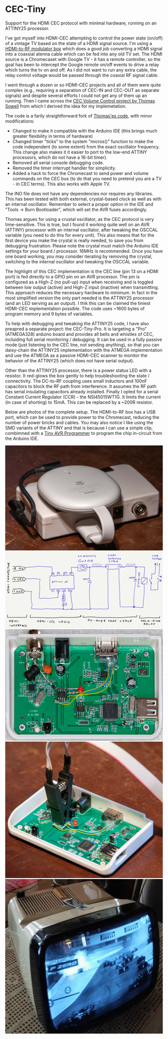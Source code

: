 # CEC-Tiny
Support for the HDMI CEC protocol with minimal hardware, running on an ATTINY25 processor.

I've got myself into HDMI-CEC attempting to control the power state (on/off) of a vintage TV based on the state of a HDMI signal source. I'm using a [HDMI-to-RF modulator box](https://www.amazon.com/HDMI-Converter-Modulator-Old-Transmitter/dp/B07W58PNPP/) which does a good job converting a HDMI signal into a coaxsial atenna cable which can be fed into any old TV set. The HDMI source is a Chromecaset with Google TV - it has a remote controller, so the goal has been to intercept the Google remote on/off events to drive a relay which turns the tv on and off. As I did not want to run any extra cable, the relay control voltage would be passed through the coaxial RF signal cable.

I went through a dozen or so HDMI-CEC projects and all of them were quite complex (e.g., requiring a separation of CEC-IN and CEC-OUT as separate signals) and despite several efforts I could not get any of them up an running. Then I came across the [CEC Volume Control project by Thomas Sowell](https://blog.ldtlb.com/2020/10/14/pioneer-sx950-hdmi-cec-volume.html) from which I derived the idea for my implemetation.

The code is a farily straightforward fork of [Thomas'es code](https://github.com/tsowell/avr-hdmi-cec-volume), with minor modifications:
* Changed to make it compatible with the Arduino IDE (this brings much greater flexibility in terms of hardware)
* Changed timer "ticks" to the system "micros()" function to make the code independent (to some extent) from the exact oscillator frequency. This change also makes it it easier to port to the low-end ATTINY processors, which do not have a 16-bit timer).
* Removed all serial console debugging code.
* Removed the timer interrupt handler for simplicity.
* Added a hack to force the Chromecast to send power and volume commands on the CEC bus (to do that you need to pretend you are a TV - in CEC terms). This also works with Apple TV.

The INO file does not have any dependencies nor requires any libraries. This has been tested with both external, crystal-based clock as well as with an internal oscillator. Remember to select a proper option in the IDE and "Tools -> Burn Bootloader", which will set the AVR fuses accordingly.

Thomas argues for using a crustal oscillator, as the CEC protocol is very time-sensitive. This is true, but I found it working quite well on an AVR (ATTINY) processor with an internal oscillator, after tweaking the OSCCAL variable (you need to do this for every unit). This also means that for the first device you make the crystal is really needed, to save you from debugging frustration. Please note the crystal must match the Arduino IDE settings for your board / processor. 16MHz is recommended. Once you have one board working, you may consider iterating by removing the crystal, switching to the internal oscillator and tweaking the OSCCAL variable.

The highlight of this CEC implementation is the CEC line (pin 13 on a HDMI port) is fed directly to a GPIO pin on an AVR processor. The pin is configured as a High-Z (no pull-up) input when receiving and is toggled between low output (active) and High-Z input (inactive) when transmitting. This approach reduces the necessary hardware to minimum. In fact in the most simplified version the only part needed is the ATTINY25 processor (and an LED serving as an output). I thik this can be claimed the tiniest HDMI-CEC implementation possible. The code uses ~1600 bytes of program memory and 9 bytes of variables.

To help with debugging and tweaking the ATTINY25 code, I have also preapred a separate project: the CEC-Tiny-Pro. It is targeting a "Pro" (ATMEGA328) arduino board and provides all bells and whistles of CEC, incluiding full serial monitoring / debugging. It can be used in a fully passive mode (just listening to the CEC line, not sending anything), so that you can daisy-chain the ATTINY25 implementation with the ATMEGA implementation and use the ATMEGA as a passive HDMI-CEC scanner to monitor the behavior of the ATTINY25 (which does not have serial output).

Other than the ATTINY25 processor, there is a power status LED with a resistor. It red-glows the box gently to help troubleshooting the state / connectivity. The DC-to-RF coupling uses small inductors and 100nF capacitors to block the RF path from interference. It assumes the RF path has serial insulating capacitors already installed. Finally I opted for a serial Constant Current Regulator (CCR) - the NSI45015WT1G. It limits the current (in case of shorting) to 15mA. This can be replaced by a ~200R resistor.

Below are photos of the complete setup. The HDMI-to-RF box has a USB port, which can be used to provide power to the Chromecast, reducing the number of power bricks and cables. You may also notice I like using the SMD variants of the ATTINY and that is because I can use a simple clip, combimned with a [Tiny AVR Programmer](https://www.sparkfun.com/products/11801) to program the chip in-circuit from the Arduino IDE.


![alt text](https://github.com/SzymonSlupik/CEC-Tiny/blob/main/HDMI-to-RF%20with%20Chromecast.JPG?raw=true "HDMI-to-RF with Chromecast")
![alt text](https://github.com/SzymonSlupik/CEC-Tiny/blob/main/CEC%20Power%20-%20Idea.jpg?raw=true "CEC-based Power Control over coaxial RF cable")
![alt text](https://github.com/SzymonSlupik/CEC-Tiny/blob/main/CEC-Tiny%20inside.JPG?raw=true "CEC-Tiny inside")
![alt text](https://github.com/SzymonSlupik/CEC-Tiny/blob/main/CEC-Tiny%20in-circuit%20programming.JPG?raw=true "In-circuit programming using a clip")
![alt text](https://github.com/SzymonSlupik/CEC-Tiny/blob/main/Brionvega%20Algol.jpg?raw=true "Algol Brionvega controlled by Chromecast over HDMI-CEC")
